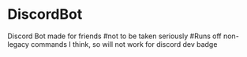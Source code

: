 # DiscordBot
Discord Bot made for friends
#not to be taken seriously
#Runs off non-legacy commands I think, so will not work for discord dev badge
